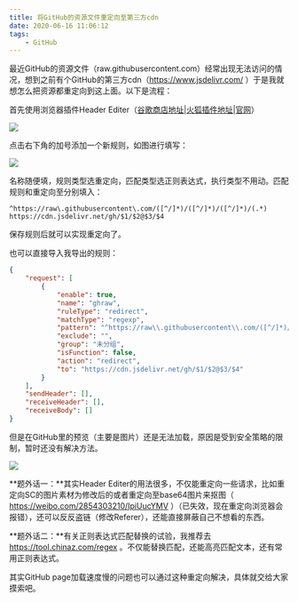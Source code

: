 ```yaml
---
title: 将GitHub的资源文件重定向至第三方cdn
date: 2020-06-16 11:06:12
tags: 
	- GitHub
---
```


最近GitHub的资源文件（raw.githubusercontent.com）经常出现无法访问的情况，想到之前有个GitHub的第三方cdn（https://www.jsdelivr.com/ ）于是我就想怎么把资源都重定向到这上面。以下是流程：

<!-- more -->

首先使用浏览器插件Header Editer（[谷歌商店地址](https://chrome.google.com/webstore/detail/header-editor/eningockdidmgiojffjmkdblpjocbhgh)|[火狐插件地址](https://addons.mozilla.org/zh-CN/firefox/addon/header-editor/)|[官网](https://he.firefoxcn.net/)）

![](https://gitcode.net/message2011/tttp/-/raw/master/qhold/t01eefe11bf6320f3dc.png)



点击右下角的加号添加一个新规则，如图进行填写：



![](https://gitcode.net/message2011/tttp/-/raw/master/qhold/t01f9797fce6f6ecf94.png)



名称随便填，规则类型选重定向，匹配类型选正则表达式，执行类型不用动。匹配规则和重定向至分别填入：

```
^https://raw\.githubusercontent\.com/([^/]*)/([^/]*)/([^/]*)/(.*)
https://cdn.jsdelivr.net/gh/$1/$2@$3/$4
```

保存规则后就可以实现重定向了。



也可以直接导入我导出的规则：

```json
{
	"request": [
		{
			"enable": true,
			"name": "ghraw",
			"ruleType": "redirect",
			"matchType": "regexp",
			"pattern": "^https://raw\\.githubusercontent\\.com/([^/]*)/([^/]*)/([^/]*)/(.*)",
			"exclude": "",
			"group": "未分组",
			"isFunction": false,
			"action": "redirect",
			"to": "https://cdn.jsdelivr.net/gh/$1/$2@$3/$4"
		}
	],
	"sendHeader": [],
	"receiveHeader": [],
	"receiveBody": []
}
```



但是在GitHub里的预览（主要是图片）还是无法加载，原因是受到安全策略的限制，暂时还没有解决方法。

![](https://gitcode.net/message2011/tttp/-/raw/master/qhold/t014c58d3c0913baaf8.png)



**题外话一：**其实Header Editer的用法很多，不仅能重定向一些请求，比如重定向SC的图片素材为修改后的或者重定向至base64图片来抠图（ https://weibo.com/2854303210/IpiUucYMV ）（已失效，现在重定向浏览器会报错），还可以反反盗链（修改Referer），还能直接屏蔽自己不想看的东西。

**题外话二：**有关正则表达式匹配替换的试验，我推荐去 https://tool.chinaz.com/regex 。不仅能替换匹配，还能高亮匹配文本，还有常用正则表达式。



其实GitHub page加载速度慢的问题也可以通过这种重定向解决，具体就交给大家摸索吧。